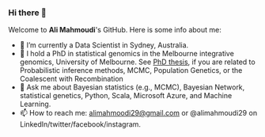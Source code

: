 ### Hi there 👋 
Welcome to **Ali Mahmoudi**'s GitHub. Here is some info about me:
- 🔭 I’m currently a Data Scientist in Sydney, Australia.
- 🔭 I  hold a PhD in statistical genomics in the Melbourne integrative genomics, University of Melbourne. See [PhD thesis](https://minerva-access.unimelb.edu.au/handle/11343/265947), if you are related to Probabilistic inference methods, MCMC, Population Genetics, or the Coalescent with Recombination  
- 💬 Ask me about Bayesian statistics (e.g., MCMC),  Bayesian Network, statistical genetics,  Python, Scala, Microsoft Azure, and Machine Learning.
- 📫 How to reach me: alimahmoodi29@gmail.com or @alimahmoudi29 on LinkedIn/twitter/facebook/instagram.

<!---
Here are some ideas to get you started:

%- 🔭 I’m currently working on ...
- 🌱 I’m currently learning ...
- 👯 I’m looking to collaborate on ...
- 🤔 I’m looking for help with ...
- 💬 Ask me about ...
- 📫 How to reach me: ...
- 😄 Pronouns: ...
- ⚡ Fun fact: ...
-->

